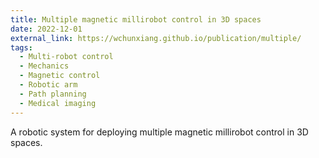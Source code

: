 ```yaml
---
title: Multiple magnetic millirobot control in 3D spaces
date: 2022-12-01
external_link: https://wchunxiang.github.io/publication/multiple/
tags:
  - Multi-robot control
  - Mechanics
  - Magnetic control
  - Robotic arm
  - Path planning
  - Medical imaging
---
```


A robotic system for deploying multiple magnetic millirobot control in 3D spaces.

<!--more-->
